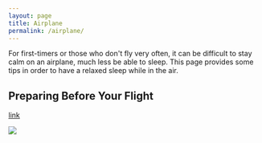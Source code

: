 ```yaml
---
layout: page
title: Airplane
permalink: /airplane/
---
```


For first-timers or those who don't fly very often, it can be difficult to stay calm on an airplane, much less be able to sleep. This page provides some tips in order to have a relaxed sleep while in the air.

## Preparing Before Your Flight

[link](/about/)

<img src="https://purewows3.imgix.net/images/articles/2017_06/Laguna-Beach-sunset.jpg?auto=format,compress&cs=strip">